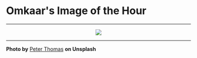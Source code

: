 # Omkaar's Image of the Hour

---

<div align="center">

<a href="https://unsplash.com/photos/people-row-boats-on-a-lake-near-mountains-5tRGIYZ_gMs">
  <img src="https://images.unsplash.com/photo-1752035682766-0b1cd0edd1b1?crop=entropy&cs=tinysrgb&fit=max&fm=jpg&ixid=M3w3NjA2Nzh8MHwxfHJhbmRvbXx8fHx8fHx8fDE3NTQyOTA4MDB8&ixlib=rb-4.1.0&q=80&w=1080" style="max-width:100%; height:auto;">
</a>



</div>

---

**Photo by** [Peter Thomas](https://unsplash.com/@lifeof_peter_) **on Unsplash**
